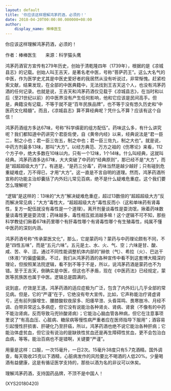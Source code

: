 ```yaml
---
layout: default
title: '你应该这样理解鸿茅药酒，必须的！'
date: 2018-04-20T00:00:00.000000+08:00
author:
    display_name: 棒棒医生
---
```


你应该这样理解鸿茅药酒，必须的！

作者：棒棒医生　　来源：科学猫头鹰

鸿茅药酒官方宣传有279年历史，创始于清乾隆四年（1739年），根据的是《凉城县志》的记载。创始人叫王吉天，是著名老中医，号称“菩萨药王”。这么大名气的中医，作为医学史尤其是中医史爱好者的我居然从没有听说过，非常惭愧。赶紧检索文献，结果发现，在全部的中医典籍中，无法找到王吉天这个人，也没有鸿茅药酒的任何记录。也就是说，王吉天和鸿茅药酒仅见载于《凉城县志》，在当时和以后（至21世纪以前）的中医界没有产生任何影响，他和它应该是民间高手。但是，典籍没有记载，不等于就不是“百年民族品牌”，也不等于没有悠久历史和“中医药文化精髓”。而且，《凉城县志》算不算经典呢？凭什么不算？应该有这个自信！

鸿茅药酒组方多达67味，号称“科学缜密的组方配伍”。药味这么多，有什么讲究呢？我们都知道中药讲究个君臣佐使，自《黄帝内经》以来，经典说法是“君一臣二，制之小也；君一臣三佐五，制之中也；君一臣三佐九，制之大也”。就是说，中药方剂最多13味，那叫“大方”。以经方典范、万方之祖的《伤寒论》来看，112个方子中，绝大多数在10味以内，只有一个12味，1个14味。什么叫经典，这就叫经典。鸿茅药酒多达67味，大大突破了中药的“经典原则”，那已经不是“大方”，而是“超超超级大方”了。有道是，“是药三分毒”，药味当然是越少越好；只有碰到危重疑难症，万不得已，才用“大方”。这一直是不言自明的道理。然而，鸿茅药酒所宣称的功能主治却囊括了内外妇儿常见百病，绝不是什么疑难危重症。这个我们要怎么理解呢？

“逻辑”是这样的：13味的“大方”解决疑难危重症，超过13数倍的“超超超级大方”反而解决常见病；“大方”毒性大，“超超超级大方”毒性反而小（这和单味药有肾毒性，复方一配伍就没有毒性是一个道理）。离开剂量谈毒性是耍流氓，揪着药味数量谈毒性更是耍流氓；药味越多，毒性相互抵消越多嘛！这个逻辑不可不知，那些科学教徒们揪着67味药里哪个有肝毒性哪个有肾毒性哪个有生殖毒性，纯属不懂中医药的深刻内涵。

鸿茅药酒号称“传承蒙医文化”，那么，它是蒙药吗？蒙药与中药理论颇有不同，不是“四性五味”，而是“五元六味”。五元是土、水、火、气、空；六味是甘、酸、咸、苦、辛、涩。通过不同性能调整机体内部的“赫依（气）、希拉（火）、巴达干（体液）”的偏盛偏衰。不过，我们从鸿茅药酒的各种宣传中看不到这套博大精深的理论，但按照某法院逻辑，看不到不等于不是，所以，说鸿茅药酒是蒙药也不为错。至于王吉天，倒确实是中医，但这也不矛盾，现在《中医药法》已经规定，蒙医等民族医也属于中医。逻辑总是圆满的。

说到底，疗效是王道。鸿茅药酒的适应症极为广泛，包含了内外妇儿几乎全部的常见病。但是，它的“严谨”在于，它绝没有夸大宣传。比如，它声称能治疗肾虚肾亏，还有前列腺增生、腰膝酸软夜尿多、阳痿早泄、头昏耳鸣、畏寒肢冷、月经不调、白带异常这么多病症，但它没有说能治各种肾炎、肾病、肾衰（不像有的中药不能治肾病，反而导致马兜铃酸肾病）；它能治心脑血管各种病，但它在注意事项里说了“有高血压、心脏病、糖尿病等慢性病严重者应在医师指导下服用”；酒容易引起慢性肝损害、肝硬化乃至肝癌，所以，鸿茅药酒也绝不说它能治各种肝病；它能治体虚贫血，但它没有说治的是缺铁性贫血还是再生障碍性贫血，更不会包治白血病，等等。能治百病也不是错啊，关键要“严谨”。

用量是这样：口服，一次15毫升，一日2次。15毫升38度只有5.7克酒精。国外调查，每天吸收25克以下酒精，心脏病发作的风险要比不喝酒的人低20%。少量喝酒有益健康，这是有循证医学支持的，那些以酒为名的非议可以休矣。

理解鸿茅药酒，支持国药品牌，不顶不是中国人！

(XYS20180420)


